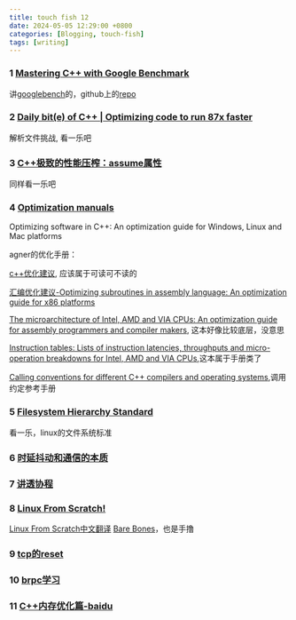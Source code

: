 ```yaml
---
title: touch fish 12
date: 2024-05-05 12:29:00 +0800
categories: [Blogging, touch-fish]
tags: [writing]
---
```


### 1 [Mastering C++ with Google Benchmark](https://ashvardanian.com/posts/google-benchmark/)

讲[googlebench](https://github.com/google/benchmark)的，github上的[repo](https://github.com/ashvardanian/BenchmarkingTutorial?tab=readme-ov-file)

### 2 [Daily bit(e) of C++ | Optimizing code to run 87x faster](https://simontoth.substack.com/p/daily-bite-of-c-optimizing-code-to)

解析文件挑战, 看一乐吧

### 3 [C++极致的性能压榨：assume属性](https://zhuanlan.zhihu.com/p/695459367)

同样看一乐吧

### 4 [Optimization manuals](https://www.agner.org/optimize/#manuals)

Optimizing software in C++: An optimization guide for Windows, Linux and Mac platforms

agner的优化手册：

[c++优化建议](https://www.agner.org/optimize/optimizing_cpp.pdf), 应该属于可读可不读的

[汇编优化建议-Optimizing subroutines in assembly language: An optimization guide for x86 platforms](https://www.agner.org/optimize/optimizing_assembly.pdf)

[The microarchitecture of Intel, AMD and VIA CPUs: An optimization guide for assembly programmers and compiler makers](https://www.agner.org/optimize/microarchitecture.pdf), 这本好像比较底层，没意思

[Instruction tables: Lists of instruction latencies, throughputs and micro-operation breakdowns for Intel, AMD and VIA CPUs](https://www.agner.org/optimize/instruction_tables.pdf),这本属于手册类了

[Calling conventions for different C++ compilers and operating systems](https://www.agner.org/optimize/calling_conventions.pdf),调用约定参考手册

### 5 [Filesystem Hierarchy Standard](https://refspecs.linuxfoundation.org/FHS_3.0/index.html)

看一乐，linux的文件系统标准

### 6 [时延抖动和通信的本质](https://zhuanlan.zhihu.com/p/669237459)

### 7 [讲透协程](https://lewissbaker.github.io/)

### 8 [Linux From Scratch!](https://www.linuxfromscratch.org/)

[Linux From Scratch中文翻译](https://lfs.xry111.site/zh_CN/12.1/index.html)
[Bare Bones](https://wiki.osdev.org/Bare_Bones)，也是手撸

### 9 [tcp的reset](https://mp.weixin.qq.com/s?__biz=MjM5ODYwMjI2MA==&mid=2649783401&idx=1&sn=a3b405b50bddd7e46f18e4c4b027ea7d&chksm=bf7391ab855cc3857a4dd28b2065c791b05cf46f5df28654df2a0c1c4ebaaef7dc543022d73f&scene=0&xtrack=1&version=4.1.16.99385&platform=mac&nwr_flag=1#wechat_redirect)

### 10 [brpc学习](https://www.zhihu.com/column/c_1583120808549019648)

### 11 [C++内存优化篇-baidu](https://mp.weixin.qq.com/s/wF4M2pqlVq7KljaHAruRug)
